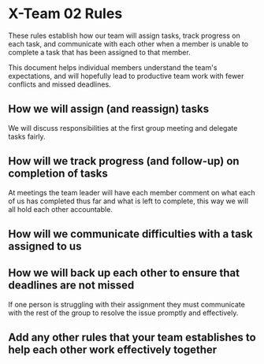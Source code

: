 # X-Team 02 Rules

These rules establish how our team will assign tasks,
track progress on each task, and communicate with each other 
when a member is unable to complete a task that has been assigned to that member.

This document helps individual members understand the team's expectations,
and will hopefully lead to productive team work with fewer conflicts
and missed deadlines.

## How we will assign (and reassign) tasks
We will discuss responsibilities at the first group meeting and delegate tasks fairly.

## How will we track progress (and follow-up) on completion of tasks
At meetings the team leader will have each member comment on what each of us has 
completed thus far and what is left to complete, this way we will all hold each other accountable. 

## How will we communicate difficulties with a task assigned to us



## How we will back up each other to ensure that deadlines are not missed
If one person is struggling with their assignment they must communicate with the rest
of the group to resolve the issue promptly and effectively.

## Add any other rules that your team establishes to help each other work effectively together



